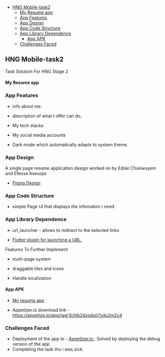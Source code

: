 - [HNG Mobile-task2](#hng-mobile-task2)
    - [My Resume app](#my-resume-app)
  - [App Features](#app-features)
  - [App Design](#app-design)
  - [App Code Structure](#app-code-structure)
  - [App Library Dependence](#app-library-dependence)
    - [App APK](#app-apk)
  - [Challenges Faced](#challenges-faced)
  
## HNG Mobile-task2

Task Solution For HNG Stage 2

#### My Resume app 

### App Features

- info about me.
  
- description of what I offer can do,
  
- My tech stacks 

- My social media accounts
 
- Dark mode which automatically adapts to system theme.

### App Design

 A single page resume application design worked on by Edoki Chukwuyem and Efeosa Asesojia

- [Figma Design](https://www.figma.com/file/A7asToE7C7y4FYgvQnXBIb/Dev-page?node-id=0%3A1)


### App Code Structure

- simple Page UI that displays the infomation i need 

### App Library Dependence

- url_launcher - allows to redirect to the selected links

- [Flutter plugin for launching a URL. ](https://pub.dev/packages/url_launcher)

Features To Further Implement
- multi-page system

- draggable tiles and icons
   
- Handle localization 
 

#### App APK

- [My resume app ](https://drive.google.com/file/d/1HpNk5g9gCMuNeMicKLQayMUz4NfRO1pm/view?usp=share_link)

- Appetizer.io download link - https://appetize.io/app/jggr3chlb34zpibzt7ydu2m2y4
### Challenges Faced

- Deployment of the app to - [Appetizer.io ](https://appetize.io/) : Solved by deploying the debug version of the app
- Completing the task tho i was sick.



